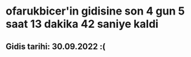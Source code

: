 # ofarukbicer'in gidisine son 4 gun 5 saat 13 dakika 42 saniye kaldi

## Gidis tarihi: 30.09.2022 :(